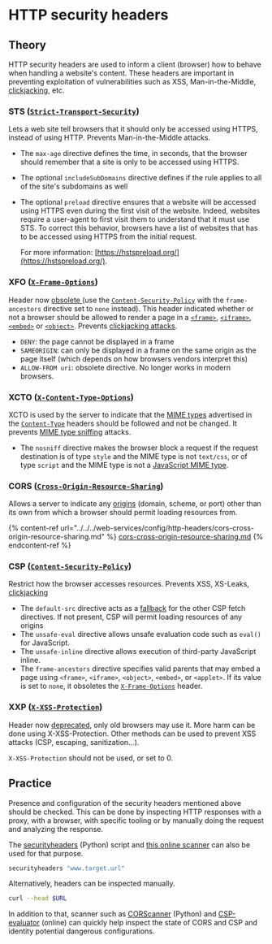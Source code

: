 # HTTP security headers

## Theory

HTTP security headers are used to inform a client (browser) how to behave when handling a website's content. These headers are important in preventing exploitation of vulnerabilities such as XSS, Man-in-the-Middle, [clickjacking](https://owasp.org/www-community/attacks/Clickjacking), etc.

### STS ([`Strict-Transport-Security`](https://developer.mozilla.org/en-US/docs/Web/HTTP/Headers/Strict-Transport-Security))

Lets a web site tell browsers that it should only be accessed using HTTPS, instead of using HTTP. Prevents Man-in-the-Middle attacks.

* The `max-age` directive defines the time, in seconds, that the browser should remember that a site is only to be accessed using HTTPS.
* The optional `includeSubDomains` directive defines if the rule applies to all of the site's subdomains as well
*   The optional `preload` directive ensures that a website will be accessed using HTTPS even during the first visit of the website. Indeed, websites require a user-agent to first visit them to understand that it must use STS. To correct this behavior, browsers have a list of websites that has to be accessed using HTTPS from the initial request.&#x20;

    For more information: [https://hstspreload.org/](https://hstspreload.org/).

### XFO ([`X-Frame-Options`](https://developer.mozilla.org/en-US/docs/Web/HTTP/Headers/X-Frame-Options))

Header now [obsolete ](https://www.w3.org/TR/CSP2/#frame-ancestors-and-frame-options)(use the [`Content-Security-Policy`](./#csp-content-security-policy) with the `frame-ancestors` directive set to `none` instead). This header indicated whether or not a browser should be allowed to render a page in a [`<frame>`](https://developer.mozilla.org/en-US/docs/Web/HTML/Element/frame), [`<iframe>`](https://developer.mozilla.org/en-US/docs/Web/HTML/Element/iframe), [`<embed>`](https://developer.mozilla.org/en-US/docs/Web/HTML/Element/embed) or [`<object>`](https://developer.mozilla.org/en-US/docs/Web/HTML/Element/object). Prevents [clickjacking attacks](clickjacking.md).&#x20;

* `DENY`: the page cannot be displayed in a frame
* `SAMEORIGIN`: can only be displayed in a frame on the same origin as the page itself (which depends on how browsers vendors interpret this)
* `ALLOW-FROM uri`: obsolete directive. No longer works in modern browsers.

### XCTO ([`X-Content-Type-Options`](https://developer.mozilla.org/en-US/docs/Web/HTTP/Headers/X-Content-Type-Options))&#x20;

XCTO is used by the server to indicate that the [MIME types](https://developer.mozilla.org/en-US/docs/Web/HTTP/Basics\_of\_HTTP/MIME\_types) advertised in the [`Content-Type`](https://developer.mozilla.org/en-US/docs/Web/HTTP/Headers/Content-Type) headers should be followed and not be changed. It prevents [MIME type sniffing](mime-sniffing.md) attacks.

* The `nosniff` directive makes the browser block a request if the request destination is of type `style` and the MIME type is not `text/css`, or of type `script` and the MIME type is not a [JavaScript MIME type](https://html.spec.whatwg.org/multipage/scripting.html#javascript-mime-type).  

### CORS ([`Cross-Origin-Resource-Sharing`](https://developer.mozilla.org/en-US/docs/Web/HTTP/CORS))&#x20;

Allows a server to indicate any [origins](https://developer.mozilla.org/en-US/docs/Glossary/Origin) (domain, scheme, or port) other than its own from which a browser should permit loading resources from.

{% content-ref url="../../../web-services/config/http-headers/cors-cross-origin-resource-sharing.md" %}
[cors-cross-origin-resource-sharing.md](../../../web-services/config/http-headers/cors-cross-origin-resource-sharing.md)
{% endcontent-ref %}

### CSP ([`Content-Security-Policy`](https://developer.mozilla.org/en-US/docs/Web/HTTP/CSP))&#x20;

Restrict how the browser accesses resources. Prevents XSS, XS-Leaks, [clickjacking](clickjacking.md)

* The `default-src` directive acts as a [fallback](https://content-security-policy.com/default-src/) for the other CSP fetch directives. If not present, CSP will permit loading resources of any origins
* The `unsafe-eval`  directive allows unsafe evaluation code such as `eval()` for JavaScript. 
* The `unsafe-inline`  directive allows execution of third-party JavaScript inline.
* The `frame-ancestors` directive specifies valid parents that may embed a page using `<frame>`, `<iframe>`, `<object>`, `<embed>`, or `<applet>`. If its value is set to `none`, it obsoletes the [`X-Frame-Options`](./#xfo-x-frame-options) header.

### XXP ([`X-XSS-Protection`](https://developer.mozilla.org/en-US/docs/Web/HTTP/Headers/X-XSS-Protection))

Header now [deprecated](https://developer.mozilla.org/en-US/docs/Web/HTTP/Headers/X-XSS-Protection), only old browsers may use it. More harm can be done using X-XSS-Protection. Other methods can be used to prevent XSS attacks (CSP, escaping, sanitization...).&#x20;

`X-XSS-Protection` should not be used, or set to 0. 

## Practice

Presence and configuration of the security headers mentioned above should be checked. This can be done by inspecting HTTP responses with a proxy, with a browser, with specific tooling or by manually doing the request and analyzing the response.

The [securityheaders](https://github.com/koenbuyens/securityheaders) (Python) script and [this online scanner](https://securityheaders.com/) can also be used for that purpose.

```bash
securityheaders "www.target.url"
```

Alternatively, headers can be inspected manually.

```bash
curl --head $URL
```

In addition to that, scanner such as [CORScanner](https://github.com/chenjj/CORScanner) (Python) and [CSP-evaluator](https://csp-evaluator.withgoogle.com/) (online) can quickly help inspect the state of CORS and CSP and identity potential dangerous configurations.
